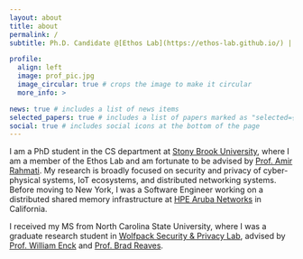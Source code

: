 ```yaml
---
layout: about
title: about
permalink: /
subtitle: Ph.D. Candidate @[Ethos Lab](https://ethos-lab.github.io/) | Security Researcher @[Samsung Research America](https://sra.samsung.com/)

profile:
  align: left
  image: prof_pic.jpg
  image_circular: true # crops the image to make it circular
  more_info: >

news: true # includes a list of news items
selected_papers: true # includes a list of papers marked as "selected={true}"
social: true # includes social icons at the bottom of the page
---
```


I am a PhD student in the CS department at [Stony Brook University](https://www.cs.stonybrook.edu), where I am a member of the Ethos Lab and am fortunate to be advised by [Prof. Amir Rahmati](https://amir.rahmati.com). My research is broadly focused on security and privacy of cyber-physical systems, IoT ecosystems, and distributed networking systems. Before moving to New York, I was a Software Engineer working on a distributed shared memory infrastructure at [HPE Aruba Networks](https://www.arubanetworks.com/company/about-us/) in California.

I received my MS from North Carolina State University, where I was a graduate research student in [Wolfpack Security \& Privacy Lab](https://wspr.csc.ncsu.edu/), advised by [Prof. William Enck](https://enck.org) and [Prof. Brad Reaves](https://bradreaves.net/).


